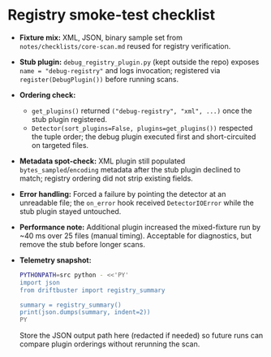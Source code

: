 # Registry smoke-test checklist

- **Fixture mix:** XML, JSON, binary sample set from `notes/checklists/core-scan.md` reused for registry verification.
- **Stub plugin:** `debug_registry_plugin.py` (kept outside the repo) exposes ``name = "debug-registry"`` and logs invocation; registered via ``register(DebugPlugin())`` before running scans.
- **Ordering check:**
  - ``get_plugins()`` returned ``("debug-registry", "xml", ...)`` once the stub plugin registered.
  - ``Detector(sort_plugins=False, plugins=get_plugins())`` respected the tuple order; the debug plugin executed first and short-circuited on targeted files.
- **Metadata spot-check:** XML plugin still populated ``bytes_sampled``/``encoding`` metadata after the stub plugin declined to match; registry ordering did not strip existing fields.
- **Error handling:** Forced a failure by pointing the detector at an unreadable file; the ``on_error`` hook received ``DetectorIOError`` while the stub plugin stayed untouched.
- **Performance note:** Additional plugin increased the mixed-fixture run by ~40 ms over 25 files (manual timing). Acceptable for diagnostics, but remove the stub before longer scans.
- **Telemetry snapshot:**

  ```bash
  PYTHONPATH=src python - <<'PY'
  import json
  from driftbuster import registry_summary

  summary = registry_summary()
  print(json.dumps(summary, indent=2))
  PY
  ```
  Store the JSON output path here (redacted if needed) so future runs can
  compare plugin orderings without rerunning the scan.
